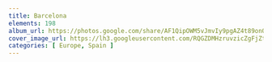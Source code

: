 ```yaml
---
title: Barcelona
elements: 198
album_url: https://photos.google.com/share/AF1QipOWM5vJmvIy9pgAZ4t89onQw-c-5-27_GnrOWkO4zcRKfjIrTdK9v3Nwh9jDK4uAA?key=ZUJKNDBEcWMxbGI5bmhsc2NOT29kaWlBa1dXUXN3
cover_image_url: https://lh3.googleusercontent.com/RQGZDMHzruvzicZgFjZtZWsjl5C6zyGiirVqjX6AMMpdWc1e8BTs2A-QIY7-5SjZvWJOH1W-MthjfSzSHh_ECw8qALzctxsKOgHKMzIqUowZINkdftJXy-WdM_DSLt_-UG_8Xm-2hkOoEnltsmUp-PdEx3ntZtptXR8By1l5w_366__I8m4TKs-dHF67wqqr7U7KaMeTx-Z5KXhY2UmZChN4F1NAgitxfy2DfaLpjfu-_usQEPdzF5VnTyQAnwaz-bQfkxzPR3adiNKgeMGQcgWIn0z6hssdrhaI1ldmKEjarvF1ptOWAoDrBOBd-H25PnsxfWHg66nzUQ38SBaJ5roczmQ7Cz2poWY4BbwwDxYLOTRqJqTpCVgdStAf7VmcZnrBnooaM5FRPxz8TDV-FcVsoUMTDJXqN2RwEsik8oI7hSPG0WTS7KT6ehA0bcEv7vMQuAftLvYRT7a8SpCNuiboDnFuRGhBRzJQ4dyHL0DQtRi101P7RdHd3vGwAo0UhQZRp8IYoIxh2693dDoUC4q_QSro_0971xZal0RBGiJpePPiaJcL5la6Iz4HTh798aiLNr2cgH036pnfamS94JGkA9T0y5rbnTjvm6iRmsuc84RI9rJsqLs7_yxyP5KFs1hoOHrvG1TDMbRjXttK_eocZA=s195-p-k-no
categories: [ Europe, Spain ]
---
```

